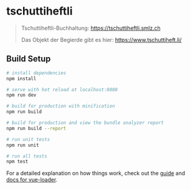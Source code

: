 # tschuttiheftli

> Tschuttiheftli-Buchhaltung: https://tschuttiheftli.smlz.ch
>
> Das Objekt der Begierde gibt es hier: https://www.tschuttiheft.li/


## Build Setup

``` bash
# install dependencies
npm install

# serve with hot reload at localhost:8080
npm run dev

# build for production with minification
npm run build

# build for production and view the bundle analyzer report
npm run build --report

# run unit tests
npm run unit

# run all tests
npm test
```

For a detailed explanation on how things work, check out the [guide](http://vuejs-templates.github.io/webpack/) and [docs for vue-loader](http://vuejs.github.io/vue-loader).
